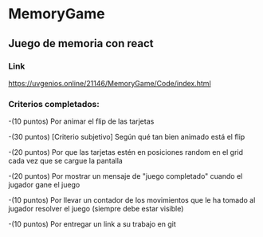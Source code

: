 # MemoryGame

## Juego de memoria con react

### Link 

https://uvgenios.online/21146/MemoryGame/Code/index.html

### Criterios completados:

-(10 puntos) Por animar el flip de las tarjetas 

-(30 puntos) [Criterio subjetivo] Según qué tan bien animado está el flip

-(20 puntos) Por que las tarjetas estén en posiciones random en el grid cada vez que se cargue la pantalla

-(20 puntos) Por mostrar un mensaje de "juego completado" cuando el jugador gane el juego

-(10 puntos) Por llevar un contador de los movimientos que le ha tomado al jugador resolver el juego (siempre debe estar visible)

-(10 puntos) Por entregar un link a su trabajo en git


